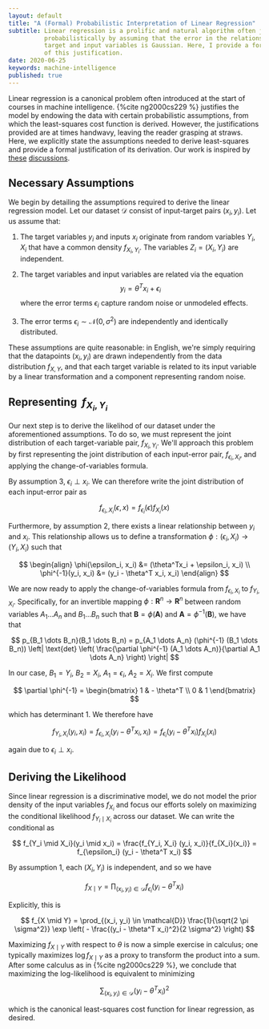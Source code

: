 ```yaml
---
layout: default
title: "A (Formal) Probabilistic Interpretation of Linear Regression"
subtitle: Linear regression is a prolific and natural algorithm often justified
          probabilistically by assuming that the error in the relationship between
          target and input variables is Gaussian. Here, I provide a formal proof
          of this justification.
date: 2020-06-25
keywords: machine-intelligence
published: true
---
```


Linear regression is a canonical problem often introduced at the start of
courses in machine intelligence. {%cite ng2000cs229 %} justifies the model by
endowing the data with certain probabilistic assumptions, from which the
least-squares cost function is derived. However, the justifications provided are
at times handwavy, leaving the reader grasping at straws. Here, we explicitly
state the assumptions needed to derive least-squares and provide a formal
justification of its derivation. Our work is inspired by
[these](https://stats.stackexchange.com/questions/329051/probablistic-interpretation-of-linear-regression?noredirect=1&lq=1)
[discussions](https://stats.stackexchange.com/questions/305908/likelihood-in-linear-regression).

## Necessary Assumptions

We begin by detailing the assumptions required to derive the linear regression
model. Let our dataset $\mathcal{D}$ consist of input-target pairs $(x_i, y_i)$.
Let us assume that:

1. The target variables $y_i$ and inputs $x_i$ originate from random variables
   $Y_i, X_i$ that have a common density $f_{X_i, Y_i}$. The variables $Z_i =
   (X_i, Y_i)$ are independent.

2. The target variables and input variables are related via the equation
$$
y_i = \theta^T x_i + \epsilon_i
$$
where the error terms $\epsilon_i$ capture random noise or unmodeled effects.

3. The error terms $\epsilon_i \sim \mathcal{N}(0, \sigma^2)$ are independently and
   identically distributed.

These assumptions are quite reasonable: in English, we're simply requiring that
the datapoints $(x_i, y_i)$ are drawn independently from the data distribution
$f_{X, Y}$, and that each target variable is related to its input variable by
a linear transformation and a component representing random noise.

## Representing $\ f_{X_i, Y_i}$

Our next step is to derive the likelihod of our dataset under the aforementioned
assumptions. To do so, we must represent the joint distribution of each
target-variable pair, $f_{X_i, Y_i}$. We'll approach this problem by first
representing the joint distribution of each input-error pair, $f_{\epsilon_i,
X_i}$, and applying the change-of-variables formula.

By assumption 3, $\epsilon_i \perp x_i$. We can therefore write the joint
distribution of each input-error pair as

$$
f_{\epsilon_i, X_i}(\epsilon, x) = f_{\epsilon_i}(\epsilon) f_{X_i}(x)
$$

Furthermore, by assumption 2, there exists a linear relationship between $y_i$ and
$x_i$. This relationship allows us to define a transformation $\phi :
(\epsilon_i, X_i) \to (Y_i, X_i)$ such that

$$
\begin{align}
\phi(\epsilon_i, x_i) &= (\theta^Tx_i + \epsilon_i, x_i) \\
\phi^{-1}(y_i, x_i) &= (y_i - \theta^T x_i, x_i)
\end{align}
$$

We are now ready to apply the change-of-variables formula from $f_{\epsilon_i,
X_i}$ to $f_{Y_i, X_i}$. Specifically, for an invertible mapping $\phi :
\mathbf{R}^n \to \mathbf{R}^n$ between random variables $A_1 \dots A_n$ and $B_1
\dots B_n$ such that $\mathbf{B} = \phi(\mathbf{A})$ and $\mathbf{A} =
\phi^{-1}(\mathbf{B})$, we have that

$$
p_{B_1 \dots B_n}(B_1 \dots B_n) = p_{A_1 \dots A_n} (\phi^{-1} (B_1 \dots B_n)) \left| \text{det} \left( \frac{\partial \phi^{-1} (A_1 \dots A_n)}{\partial A_1 \dots A_n} \right) \right|
$$

In our case, $B_1 = Y_i$, $B_2 = X_i$, $A_1 = \epsilon_i$, $A_2 = X_i$. We first
compute

$$
\partial \phi^{-1} = \begin{bmatrix} 1 & - \theta^T \\ 0 & 1  \end{bmatrix}
$$

which has determinant 1. We therefore have 

$$
f_{Y_i, X_i}(y_i, x_i) = f_{\epsilon_i, X_i} (y_i - \theta^T x_i, x_i) = f_{\epsilon_i} (y_i - \theta^T x_i) f_{X_i}(x_i)
$$

again due to $\epsilon_i \perp x_i$. 

## Deriving the Likelihood

Since linear regression is a discriminative model, we do not model the prior
density of the input variables $f_{X_i}$ and focus our efforts solely on
maximizing the conditional likelihood $f_{Y_i \mid X_i}$ across our dataset. We
can write the conditional as

$$
f_{Y_i \mid X_i}(y_i \mid x_i) = \frac{f_{Y_i, X_i} (y_i, x_i)}{f_{X_i}(x_i)} = f_{\epsilon_i} (y_i - \theta^T x_i)
$$

By assumption 1, each $(X_i, Y_i)$ is independent, and so we have

$$
f_{X \mid Y} = \prod_{(x_i, y_i) \in \mathcal{D}} f_{\epsilon_i}(y_i - \theta^T x_i)
$$

Explicitly, this is

$$
f_{X \mid Y} = \prod_{(x_i, y_i) \in \mathcal{D}} \frac{1}{\sqrt{2 \pi \sigma^2}} \exp \left( - \frac{(y_i - \theta^T x_i)^2}{2 \sigma^2} \right)
$$

Maximizing $f_{X \mid Y}$ with respect to $\theta$ is now a simple exercise in
calculus; one typically maximizes $\log f_{X \mid Y}$ as a proxy to transform
the product into a sum. After some calculus as in {%cite ng2000cs229 %}, we
conclude that maximizing the log-likelihood is equivalent to minimizing

$$
\sum_{(x_i, y_i) \in \mathcal{D}} (y_i - \theta^T x_i)^2
$$

which is the canonical least-squares cost function for linear regression, as
desired.